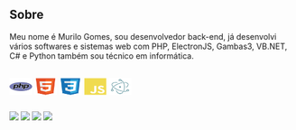 ## Sobre

Meu nome é Murilo Gomes, sou desenvolvedor back-end, já desenvolvi vários softwares e sistemas web com PHP, ElectronJS, Gambas3, VB.NET, C# e Python também sou técnico em informática.

<div style="display: inline_block"><br>
  <img align="center" alt="Mu-PHP" height="30" width="40" src="https://raw.githubusercontent.com/devicons/devicon/master/icons/php/php-original.svg">
  <img align="center" alt="Mu-HTML" height="30" width="40" src="https://raw.githubusercontent.com/devicons/devicon/master/icons/html5/html5-original.svg">
  <img align="center" alt="Mu-CSS" height="30" width="40" src="https://raw.githubusercontent.com/devicons/devicon/master/icons/css3/css3-original.svg">
  <img align="center" alt="Mu-JS" height="30" width="40" src="https://raw.githubusercontent.com/devicons/devicon/master/icons/javascript/javascript-plain.svg"> 
  <img align="center" alt="Mu-Electron" height="30" width="40" src="https://raw.githubusercontent.com/devicons/devicon/master/icons/electron/electron-original.svg">
</div>
  
  ##
 
<div> 
  <a href="https://www.youtube.com/@mugomesoficial" target="_blank"><img src="https://img.shields.io/badge/YouTube-FF0000?style=for-the-badge&logo=youtube&logoColor=white" target="_blank"></a>
  <a href="https://instagram.com/mugomesoficial" target="_blank"><img src="https://img.shields.io/badge/-Instagram-%23E4405F?style=for-the-badge&logo=instagram&logoColor=white" target="_blank"></a>
  <a href="https://www.linkedin.com/in/mugomes" target="_blank"><img src="https://img.shields.io/badge/-LinkedIn-%230077B5?style=for-the-badge&logo=linkedin&logoColor=white" target="_blank"></a> 
   <a href = "mailto:mugomes@zohomail.com"><img src="https://img.shields.io/badge/-Gmail-%23333?style=for-the-badge&logo=gmail&logoColor=white" target="_blank"></a>
  
</div>
